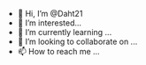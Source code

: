 - 👋 Hi, I’m @Daht21
- 👀 I’m interested...
- 🌱 I’m currently learning ...
- 💞️ I’m looking to collaborate on ...
- 📫 How to reach me ...

<!---
Daht21/Daht21 is a ✨ special ✨ repository because its `README.md` (this file) appears on your GitHub profile.
You can click the Preview link to take a look at your changes.
--->
